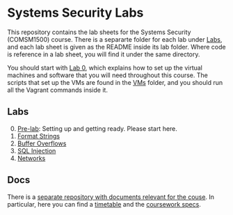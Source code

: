 Systems Security Labs
=====================

This repository contains the lab sheets for the Systems Security (COMSM1500) course.
There is a separarte folder for each lab under [Labs](https://github.com/bris-sys-sec/labs/tree/master/Labs), and each lab sheet is given as the README inside its lab folder.
Where code is reference in a lab sheet, you will find it under the same directory.

You should start with [Lab 0](https://github.com/bris-sys-sec/labs/tree/master/Labs/0_Pre-lab), which explains how to set up the virtual machines and software that you will need throughout this course.
The scripts that set up the VMs are found in the [VMs](https://github.com/bris-sys-sec/labs/tree/master/VMs) folder, and you should run all the Vagrant commands inside it.

Labs
----

0. [Pre-lab](https://github.com/bris-sys-sec/labs/tree/master/Labs/0_Pre-lab): Setting up and getting ready. Please start here.
1. [Format Strings](https://github.com/bris-sys-sec/labs/tree/master/Labs/1_Format_Strings)
2. [Buffer Overflows](https://github.com/bris-sys-sec/labs/tree/master/Labs/2_Buffer_Overflows)
3. [SQL Injection](https://github.com/bris-sys-sec/labs/tree/master/Labs/3_SQL_Injection)
4. [Networks](https://github.com/bris-sys-sec/labs/tree/master/Labs/4_Networks)

Docs
----

There is a [separate repository with documents relevant for the couse](https://github.com/bris-sys-sec/docs).
In particular, here you can find a [timetable](https://github.com/bris-sys-sec/docs/blob/master/TimetableByWeekPDF.pdf) and the [coursework specs](https://github.com/bris-sys-sec/docs/blob/master/coursework.pdf).

